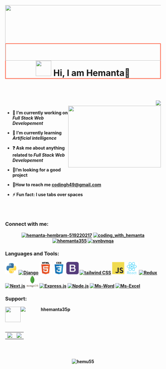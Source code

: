 
<img src="https://media.tenor.com/fNoz0ajm4f4AAAAC/welcom.gif" align="left" height="180" width="1000" />  
<br/> 
<br/>
<br/>
<br/>
<br/>
 <b><div align="center"><h1 style="border:2px solid Tomato;"><img src="https://i.gifer.com/origin/e0/e08f73642d422d94483c0ca96f737ac2_w200.gif" height="50" width="50">    Hi, I am Hemanta🚀</h1><div align="center"></b>
</div>
 
<br/>  

 

<br/>  
<br/>  

<img src="https://komarev.com/ghpvc/?username=hemu55&&style=flat-square" align="right" /> 

<br/> 
<img src="https://github.com/sourabmaity/sourabmaity/raw/main/assets/gif.gif" align="right" height="200" width="300" /> 
<b>
<div align="left">
 
- 🔭 I’m currently working on <i>Full Stack Web Developement</i>

- 🌱 I’m currently learning <i>Artificial intelligence</i>   
  

- ❓ Ask me about anything related to <i>Full Stack Web Developement</i>
  
 
- 🤩I’m looking for a good project  
  

- 📩How to reach me codingh49@gmail.com 
  

- ⚡ Fun fact: I use tabs over spaces  
<br/>  
<b/>
</div>

<br/>  

<h3 align="left">Connect with me:</h3>
<p align="left">   

<a href="https://www.linkedin.com/in/hemanta-hembram-36b420249/" target="_blank"><img align="center" src="https://raw.githubusercontent.com/rahuldkjain/github-profile-readme-generator/master/src/images/icons/Social/linked-in-alt.svg" alt="hemanta-hembram-519220217" height="30" width="40" title="LinkedIn"/></a>
<a href="https://www.instagram.com/codingh49/" target="blank"><img align="center" src="https://raw.githubusercontent.com/rahuldkjain/github-profile-readme-generator/master/src/images/icons/Social/instagram.svg" alt="coding_with_hemanta" height="30" width="40" title="Instagram"/></a>
 <a href="https://x.com/HemantaH73773" target="blank"><img align="center" src="https://raw.githubusercontent.com/rahuldkjain/github-profile-readme-generator/master/src/images/icons/Social/twitter.svg" alt="hhemanta355" height="30" width="40" title="Twitter"/></a>
<a href="https://discord.com/channels/@me" target="blank"><img align="center" src="https://raw.githubusercontent.com/rahuldkjain/github-profile-readme-generator/master/src/images/icons/Social/discord.svg" alt="svnbvnqa" height="30" width="40" title="Discord" /></a>
</p>

<h3 align="left">Languages and Tools:</h3>
<p align="left"> 
<a href="https://www.python.org/" target="_blank"><img src="https://raw.githubusercontent.com/devicons/devicon/master/icons/python/python-original.svg" alt="python" width="40" height="40" title="Python"/></a>
<a href="https://www.w3schools.com/django/" target="_blank"><img src="https://w7.pngwing.com/pngs/609/443/png-transparent-django-original-logo-icon.png" alt="Django" width="40" height="40" title="Django"/></a>
<a href="https://www.w3schools.com/html/" target="_blank"><img src="https://raw.githubusercontent.com/devicons/devicon/master/icons/html5/html5-original-wordmark.svg" alt="css3" width="40" height="40" title="HTML5"/></a>  
<a href="https://www.w3schools.com/css/default.asp" target="_blank"><img src="https://raw.githubusercontent.com/devicons/devicon/master/icons/css3/css3-original-wordmark.svg" alt="css3" width="40" height="40" title="CSS3"/></a>  
<a href="https://getbootstrap.com/docs/5.0/getting-started/introduction/" target="_blank"><img src="https://raw.githubusercontent.com/github/explore/80688e429a7d4ef2fca1e82350fe8e3517d3494d/topics/bootstrap/bootstrap.png" alt="bootstrap5" width="40" height="40" title="Bootstrap5"/></a>
<a href="https://tailwindcss.com/" target="_blank"><img src="https://tailwindcss.com/_next/static/media/tailwindcss-mark.3c5441fc7a190fb1800d4a5c7f07ba4b1345a9c8.svg" alt="tailwind CSS" width="40" height="40" title="Tailwind CSS"/></a>
<a href="https://www.w3schools.com/js/" target="_blank"><img src="https://raw.githubusercontent.com/devicons/devicon/master/icons/javascript/javascript-original.svg" alt="javascript" width="40" height="40" title="JavaScript"/></a>
<a href="https://react.dev/" target="_blank"><img src="https://raw.githubusercontent.com/devicons/devicon/master/icons/react/react-original-wordmark.svg" alt="react" width="40" height="40" title="React"/></a>
<a href="https://react.dev/" target="_blank"><img src="https://cdn.freebiesupply.com/logos/large/2x/redux-logo-png-transparent.png" alt="Redux" width="40" height="40" title="Redux"/></a>
<a href="https://react.dev/" target="_blank"><img src="https://testrigor.com/wp-content/uploads/2023/04/nextjs-logo.png" alt="Next.js" width="50" height="40" title="Next.js"/></a>
<a href="https://www.mongodb.com/" target="_blank"><img src="https://raw.githubusercontent.com/devicons/devicon/master/icons/mongodb/mongodb-original-wordmark.svg" alt="mongodb" width="40" height="40" title="MongoDB"/></a>
<a href="https://react.dev/" target="_blank"><img src="https://w7.pngwing.com/pngs/925/447/png-transparent-express-js-node-js-javascript-mongodb-node-js-text-trademark-logo.png" alt="Express.js" width="40" height="40" title="Express.js"/></a>
<a href="https://react.dev/" target="_blank"><img src="https://upload.wikimedia.org/wikipedia/commons/thumb/d/d9/Node.js_logo.svg/640px-Node.js_logo.svg.png" alt="Npde.js" width="50" height="40" title="Node.js"/></a>
<a href="https://www.microsoft.com/en-in/microsoft-365/word" target="_blank"><img src="https://logos-world.net/wp-content/uploads/2020/03/Microsoft-Word-Logo.png" alt="Ms-Word" width="77" height="40" title="Word"/></a>
<a href="microsoft.com/en-in/microsoft-365/excel" target="_blank"> <img src="https://upload.wikimedia.org/wikipedia/commons/thumb/3/34/Microsoft_Office_Excel_%282019%E2%80%93present%29.svg/2203px-Microsoft_Office_Excel_%282019%E2%80%93present%29.svg.png" alt="Ms-Excel" width="47" height="40" title="Excel"/></a>
</p>




<h3 align="left">Support:</h3><img src="https://giffiles.alphacoders.com/215/215919.gif" align="left" height="50" width="50" />  
<p><a href="https://www.buymeacoffee.com/hhemanta35p" target="_blank"> <img align="left" src="https://cdn.buymeacoffee.com/buttons/v2/default-yellow.png" height="50" width="210" alt="hhemanta35p" /></a></p><br><br>
<br/>  

  

<br/>  


<table><tr><td valign="top" width="50%">

<img src="https://github-readme-stats.vercel.app/api?username=hemu55&show_icons=true&count_private=true&hide_border=true" align="left" style="width: 100%" />

</td><td valign="top" width="50%">

<img src="https://github-readme-stats.vercel.app/api/top-langs/?username=hemu55&hide_border=true&layout=compact" align="left" style="width: 100%" />

</td></tr></table>  
<br>



<br/>
<p><img align="center" src="https://github-readme-streak-stats.herokuapp.com/?user=hemu55&" alt="hemu55" /></p>

